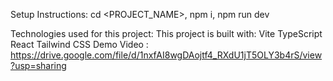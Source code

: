Setup Instructions:
cd <PROJECT_NAME>,
npm i,
npm run dev

Technologies used for this project:
This project is built with:
Vite
TypeScript
React
Tailwind CSS
Demo Video : https://drive.google.com/file/d/1nxfAI8wgDAojtf4_RXdU1jT5OLY3b4rS/view?usp=sharing
